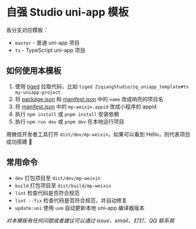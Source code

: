 # 自强 Studio uni-app 模板

各分支对应模板：

- `master` - 普通 uni-app 项目
- `ts` - TypeScript uni-app 项目

## 如何使用本模板

1. 使用 [tiged](https://github.com/tiged/tiged) 拉取代码，比如 `tiged ZiqiangStudio/zq_uniapp_template#ts my-uniapp-project`
2. 将 [package.json](./package.json) 和 [manifest.json](./src/manifest.json) 中的 `name` 改成响亮的项目名
3. 将 [manifest.json](./src/manifest.json) 中的 `mp-weixin.appid` 改成小程序的 appid
4. 执行 `npm install` 或 `pnpm install` 安装依赖
5. 执行 `npm run dev` 或 `pnpm dev` 在本地运行项目

用微信开发者工具打开 `dist/dev/mp-weixin`，如果可以看到 Hello，则代表项目成功搭建 🎉

## 常用命令

- `dev` 打包项目至 `dist/dev/mp-weixin`
- `build` 打包项目至 `dist/build/mp-weixin`
- `lint` 检查代码是否符合规范
- `lint --fix` 检查代码是否符合规范，并自动修复
- `update:uni` 使用 `uvm` 自动更新本地 uni-app 编译器版本

_对本模板有任何问题或者建议可以通过 issue、email、钉钉、QQ 联系我_
